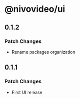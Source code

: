 # @nivovideo/ui

## 0.1.2

### Patch Changes

- Rename packages organization

## 0.1.1

### Patch Changes

- First UI release
